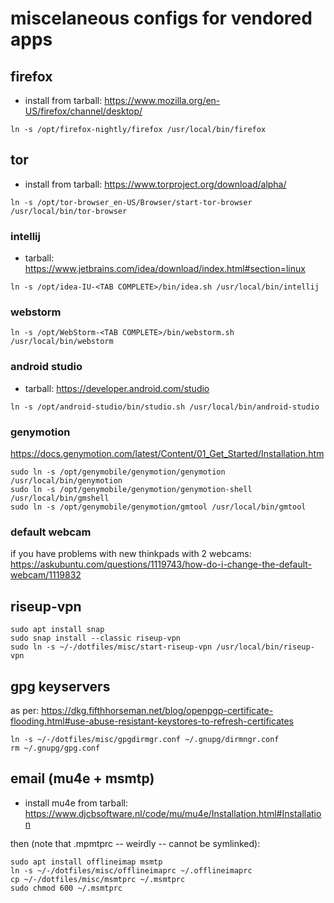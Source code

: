 # miscelaneous configs for vendored apps

## firefox

- install from tarball: https://www.mozilla.org/en-US/firefox/channel/desktop/

```shell
ln -s /opt/firefox-nightly/firefox /usr/local/bin/firefox
```

## tor

- install from tarball: https://www.torproject.org/download/alpha/

```shell
ln -s /opt/tor-browser_en-US/Browser/start-tor-browser /usr/local/bin/tor-browser
```

### intellij

- tarball: https://www.jetbrains.com/idea/download/index.html#section=linux

```shell
ln -s /opt/idea-IU-<TAB COMPLETE>/bin/idea.sh /usr/local/bin/intellij
```

### webstorm

```shell
ln -s /opt/WebStorm-<TAB COMPLETE>/bin/webstorm.sh /usr/local/bin/webstorm
```

### android studio

- tarball: https://developer.android.com/studio

```shell
ln -s /opt/android-studio/bin/studio.sh /usr/local/bin/android-studio
```

### genymotion

https://docs.genymotion.com/latest/Content/01_Get_Started/Installation.htm

```shell
sudo ln -s /opt/genymobile/genymotion/genymotion /usr/local/bin/genymotion
sudo ln -s /opt/genymobile/genymotion/genymotion-shell /usr/local/bin/gmshell
sudo ln -s /opt/genymobile/genymotion/gmtool /usr/local/bin/gmtool
```

### default webcam

if you have problems with new thinkpads with 2 webcams:
https://askubuntu.com/questions/1119743/how-do-i-change-the-default-webcam/1119832

## riseup-vpn

```shell
sudo apt install snap
sudo snap install --classic riseup-vpn
sudo ln -s ~/-/dotfiles/misc/start-riseup-vpn /usr/local/bin/riseup-vpn
```

## gpg keyservers

as per: https://dkg.fifthhorseman.net/blog/openpgp-certificate-flooding.html#use-abuse-resistant-keystores-to-refresh-certificates

``` shell
ln -s ~/-/dotfiles/misc/gpgdirmgr.conf ~/.gnupg/dirmngr.conf
rm ~/.gnupg/gpg.conf
```

## email (mu4e + msmtp)

- install mu4e from tarball: https://www.djcbsoftware.nl/code/mu/mu4e/Installation.html#Installation

then (note that .mpmtprc -- weirdly -- cannot be symlinked):

```shell
sudo apt install offlineimap msmtp
ln -s ~/-/dotfiles/misc/offlineimaprc ~/.offlineimaprc
cp ~/-/dotfiles/misc/msmtprc ~/.msmtprc
sudo chmod 600 ~/.msmtprc
```
